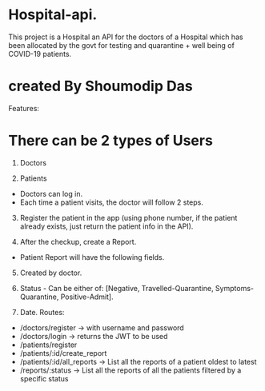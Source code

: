 # Hospital-api.
This project is a Hospital an API for the doctors of a Hospital which has been allocated by the govt for testing and quarantine + well being of COVID-19 patients.

# created By Shoumodip Das

Features:

 # There can be 2 types of Users

1. Doctors

2. Patients

- Doctors can log in.
- Each time a patient visits, the doctor will follow 2 steps.
 
3. Register the patient in the app (using phone number, if the patient already exists, just
return the patient info in the API).

4. After the checkup, create a Report.
- Patient Report will have the following fields.

5. Created by doctor.

6. Status - Can be either of: [Negative, Travelled-Quarantine, Symptoms-Quarantine,
Positive-Admit].

8. Date.
Routes:
- /doctors/register → with username and password
- /doctors/login → returns the JWT to be used
- /patients/register
- /patients/:id/create_report
- /patients/:id/all_reports → List all the reports of a patient oldest to latest
- /reports/:status → List all the reports of all the patients filtered by a specific status
